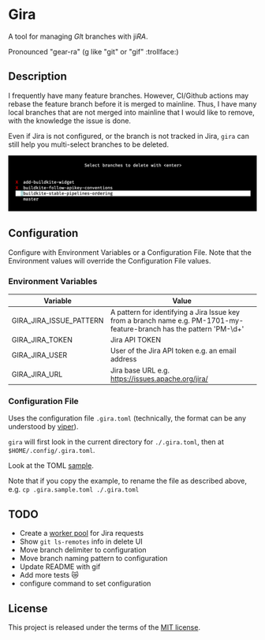 # Gira

A tool for managing *GI*t branches with ji*RA*.

Pronounced "gear-ra" (g like "git" or "gif" :trollface:)

## Description

I frequently have many feature branches. However, CI/Github actions may rebase the feature branch before it is merged to mainline.
Thus, I have many local branches that are not merged into mainline that I would like to remove, with the knowledge the issue is done.

Even if Jira is not configured, or the branch is not tracked in Jira, `gira` can still help you multi-select branches to be deleted.

![](/screenshot.png?raw=true "Selection screen")

## Configuration

Configure with Environment Variables or a Configuration File. Note that the Environment values will override the Configuration File values.

### Environment Variables

| Variable                | Value                                                                                                                 |
| -------------           | -------------                                                                                                         |
| GIRA_JIRA_ISSUE_PATTERN | A pattern for identifying a Jira Issue key from a branch name e.g. PM-1701-my-feature-branch has the pattern 'PM-\d+' |
| GIRA_JIRA_TOKEN         | Jira API TOKEN                                                                                                        |
| GIRA_JIRA_USER          | User of the Jira API token e.g. an email address                                                                      |
| GIRA_JIRA_URL           | Jira base URL e.g. https://issues.apache.org/jira/                                                                    |

### Configuration File

Uses the configuration file `.gira.toml` (technically, the format can be any understood by [viper](https://github.com/spf13/viper#reading-config-files)).

`gira` will first look in the current directory for `./.gira.toml`, then at `$HOME/.config/.gira.toml`.

Look at the TOML [sample](/.gira.sample.toml).

Note that if you copy the example, to rename the file as described above, e.g. `cp .gira.sample.toml ./.gira.toml`

## TODO

* Create a [worker pool](https://gobyexample.com/worker-pools) for Jira requests
* Show `git ls-remotes` info in delete UI
* Move branch delimiter to configuration
* Move branch naming pattern to configuration
* Update README with gif
* Add more tests :crying_cat_face:
* configure command to set configuration

## License

This project is released under the terms of the [MIT license](http://en.wikipedia.org/wiki/MIT_License).
